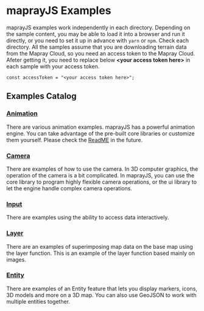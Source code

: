 # maprayJS Examples
maprayJS examples work independently in each directory. Depending on the sample content, you may be able to load it into a browser and run it directly, 
or you need to set it up in advance with `yarn` or `npm`. Check each directory.
All the samples assume that you are downloading terrain data from the Mapray Cloud, so you need an access token to the Mapray Cloud.
Afeter getting it, you need to replace below **\<your access token here\>** in each sample with your access token.

```
const accessToken = "<your access token here>";
```

## Examples Catalog

### [Animation](./animation)
There are various animation examples. maprayJS has a powerful animation engine. You can take advantage of the pre-built core libraries or customize them yourself.
Please check the [ReadME](./animation/README.md) in the future.

### [Camera](./camera)
There are examples of how to use the camera. In 3D computer graphics, the operation of the camera is a bit complicated. In maprayJS, you can use the core library to program highly flexible camera operations, or the ui library to let the engine handle complex camera operations.

### [Input](./input)
There are examples using the ability to access data interactively.

### [Layer](./layer)
There are an examples of superimposing map data on the base map using the layer function. This is an example of the layer function based mainly on images.

### [Entity](./Entity)
There are examples of an Entity feature that lets you display markers, icons, 3D models and more on a 3D map. You can also use GeoJSON to work with multiple entities together.
